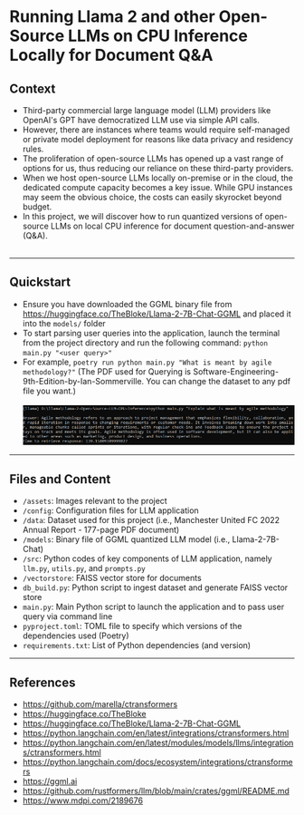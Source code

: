 # Running Llama 2 and other Open-Source LLMs on CPU Inference Locally for Document Q&A

## Context

- Third-party commercial large language model (LLM) providers like OpenAI's GPT have democratized LLM use via simple API calls.
- However, there are instances where teams would require self-managed or private model deployment for reasons like data privacy and residency rules.
- The proliferation of open-source LLMs has opened up a vast range of options for us, thus reducing our reliance on these third-party providers.
- When we host open-source LLMs locally on-premise or in the cloud, the dedicated compute capacity becomes a key issue. While GPU instances may seem the obvious choice, the costs can easily skyrocket beyond budget.
- In this project, we will discover how to run quantized versions of open-source LLMs on local CPU inference for document question-and-answer (Q&A).
  <br><br>

---

## Quickstart

- Ensure you have downloaded the GGML binary file from https://huggingface.co/TheBloke/Llama-2-7B-Chat-GGML and placed it into the `models/` folder
- To start parsing user queries into the application, launch the terminal from the project directory and run the following command:
  `python main.py "<user query>"`
- For example, `poetry run python main.py "What is meant by agile methodology?"`
  (The PDF used for Querying is Software-Engineering-9th-Edition-by-Ian-Sommerville. You can change the dataset to any pdf file you want.)
  <br><br>
  ![Alt text](assets/qa_answer.png)

---

## Files and Content

- `/assets`: Images relevant to the project
- `/config`: Configuration files for LLM application
- `/data`: Dataset used for this project (i.e., Manchester United FC 2022 Annual Report - 177-page PDF document)
- `/models`: Binary file of GGML quantized LLM model (i.e., Llama-2-7B-Chat)
- `/src`: Python codes of key components of LLM application, namely `llm.py`, `utils.py`, and `prompts.py`
- `/vectorstore`: FAISS vector store for documents
- `db_build.py`: Python script to ingest dataset and generate FAISS vector store
- `main.py`: Main Python script to launch the application and to pass user query via command line
- `pyproject.toml`: TOML file to specify which versions of the dependencies used (Poetry)
- `requirements.txt`: List of Python dependencies (and version)

---

## References

- https://github.com/marella/ctransformers
- https://huggingface.co/TheBloke
- https://huggingface.co/TheBloke/Llama-2-7B-Chat-GGML
- https://python.langchain.com/en/latest/integrations/ctransformers.html
- https://python.langchain.com/en/latest/modules/models/llms/integrations/ctransformers.html
- https://python.langchain.com/docs/ecosystem/integrations/ctransformers
- https://ggml.ai
- https://github.com/rustformers/llm/blob/main/crates/ggml/README.md
- https://www.mdpi.com/2189676
